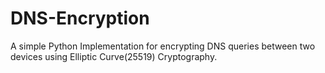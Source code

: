 # DNS-Encryption

A simple Python Implementation for encrypting DNS queries between two devices using Elliptic Curve(25519) Cryptography.
